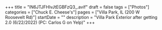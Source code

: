 +++
title = "lN6JTJFHlvJtEGBFzQ3_.avif"
draft = false
tags = ["Photos"]
categories = ["Chuck E. Cheese's"]
pages = ["Villa Park, IL (200 W Roosevelt Rd)"]
startDate = ""
description = "Villa Park Exterior after getting 2.0 (6/22/2022) (PC: Carlos G on Yelp)"
+++

